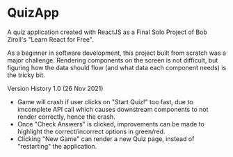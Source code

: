 # QuizApp
A quiz application created with ReactJS as a Final Solo Project of Bob Ziroll's "Learn React for Free".

As a beginner in software development, this project built from scratch was a major challenge. Rendering components on the screen is not difficult, but figuring how the data should flow (and what data each component needs) is the tricky bit. 

Version History
1.0 (26 Nov 2021)
- Game will crash if user clicks on "Start Quiz!" too fast, due to imcomplete API call which causes downstream components to not render correctly, hence the crash.
- Once "Check Answers" is clicked, improvements can be made to highlight the correct/incorrect options in green/red.
- Clicking "New Game" can render a new Quiz page, instead of "restarting" the application.
